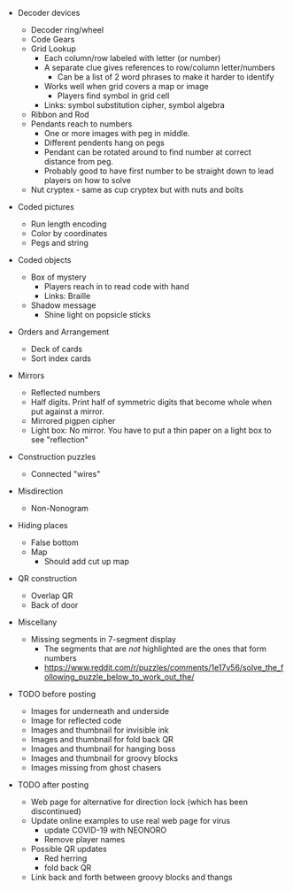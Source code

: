 * Decoder devices
  * Decoder ring/wheel
  * Code Gears
  * Grid Lookup
    * Each column/row labeled with letter (or number)
    * A separate clue gives references to row/column letter/numbers
      * Can be a list of 2 word phrases to make it harder to identify
    * Works well when grid covers a map or image
      * Players find symbol in grid cell
    * Links: symbol substitution cipher, symbol algebra
  * Ribbon and Rod
  * Pendants reach to numbers
    * One or more images with peg in middle.
    * Different pendents hang on pegs
    * Pendant can be rotated around to find number at correct distance from peg.
    * Probably good to have first number to be straight down to lead players on how to solve
  * Nut cryptex - same as cup cryptex but with nuts and bolts
* Coded pictures
  * Run length encoding
  * Color by coordinates
  * Pegs and string
* Coded objects
  * Box of mystery
    * Players reach in to read code with hand
    * Links: Braille
  * Shadow message
    * Shine light on popsicle sticks
* Orders and Arrangement
  * Deck of cards
  * Sort index cards
* Mirrors
  * Reflected numbers
  * Half digits. Print half of symmetric digits that become whole when
      put against a mirror.
  * Mirrored pigpen cipher
  * Light box: No mirror. You have to put a thin paper on a light box to
    see "reflection"
* Construction puzzles
  * Connected "wires"
* Misdirection
  * Non-Nonogram
* Hiding places
  * False bottom
  * Map
    * Should add cut up map
* QR construction
  * Overlap QR
  * Back of door
* Miscellany
  * Missing segments in 7-segment display
    * The segments that are _not_ highlighted are the ones that form numbers
    * https://www.reddit.com/r/puzzles/comments/1e17v56/solve_the_following_puzzle_below_to_work_out_the/

* TODO before posting
  * Images for underneath and underside
  * Image for reflected code
  * Images and thumbnail for invisible ink
  * Images and thumbnail for fold back QR
  * Images and thumbnail for hanging boss
  * Images and thumbnail for groovy blocks
  * Images missing from ghost chasers

* TODO after posting
  * Web page for alternative for direction lock (which has been discontinued)
  * Update online examples to use real web page for virus
    * update COVID-19 with NEONORO
    * Remove player names
  * Possible QR updates
    * Red herring
    * fold back QR
  * Link back and forth between groovy blocks and thangs
